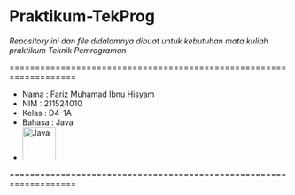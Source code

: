 # Praktikum-TekProg


*Repository ini dan file didalamnya dibuat untuk kebutuhan mata kuliah praktikum _Teknik Pemrograman_*

===================================================================

- Nama   : Fariz Muhamad Ibnu Hisyam
- NIM    : 211524010
- Kelas  : D4-1A
- Bahasa : Java     
- <img alt="Java" width="60px" src="https://1000logos.net/wp-content/uploads/2020/09/Java-Logo.png" />

===================================================================
